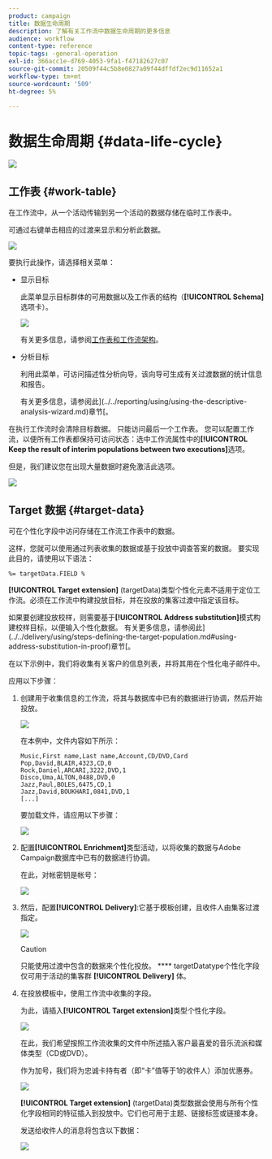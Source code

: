 ```yaml
---
product: campaign
title: 数据生命周期
description: 了解有关工作流中数据生命周期的更多信息
audience: workflow
content-type: reference
topic-tags: -general-operation
exl-id: 366acc1e-d769-4053-9fa1-f47182627c07
source-git-commit: 20509f44c5b8e0827a09f44dffdf2ec9d11652a1
workflow-type: tm+mt
source-wordcount: '509'
ht-degree: 5%

---
```


# 数据生命周期 {#data-life-cycle}

![](../../assets/common.svg)

## 工作表 {#work-table}

在工作流中，从一个活动传输到另一个活动的数据存储在临时工作表中。

可通过右键单击相应的过渡来显示和分析此数据。

![](assets/wf-right-click-analyze.png)

要执行此操作，请选择相关菜单：

* 显示目标

   此菜单显示目标群体的可用数据以及工作表的结构（**[!UICONTROL Schema]**&#x200B;选项卡）。

   ![](assets/wf-right-click-display.png)

   有关更多信息，请参阅[工作表和工作流架构](monitoring-workflow-execution.md#worktables-and-workflow-schema)。

* 分析目标

   利用此菜单，可访问描述性分析向导，该向导可生成有关过渡数据的统计信息和报告。

   有关更多信息，请参阅此](../../reporting/using/using-the-descriptive-analysis-wizard.md)章节[。

在执行工作流时会清除目标数据。 只能访问最后一个工作表。 您可以配置工作流，以便所有工作表都保持可访问状态：选中工作流属性中的&#x200B;**[!UICONTROL Keep the result of interim populations between two executions]**&#x200B;选项。

但是，我们建议您在出现大量数据时避免激活此选项。

![](assets/wf-purge-data-option.png)

## Target 数据 {#target-data}

可在个性化字段中访问存储在工作流工作表中的数据。

这样，您就可以使用通过列表收集的数据或基于投放中调查答案的数据。 要实现此目的，请使用以下语法：

```
%= targetData.FIELD %
```

**[!UICONTROL Target extension]** (targetData)类型个性化元素不适用于定位工作流。必须在工作流中构建投放目标，并在投放的集客过渡中指定该目标。

如果要创建投放校样，则需要基于&#x200B;**[!UICONTROL Address substitution]**&#x200B;模式构建校样目标，以便输入个性化数据。 有关更多信息，请参阅此](../../delivery/using/steps-defining-the-target-population.md#using-address-substitution-in-proof)章节[。

在以下示例中，我们将收集有关客户的信息列表，并将其用在个性化电子邮件中。

应用以下步骤：

1. 创建用于收集信息的工作流，将其与数据库中已有的数据进行协调，然后开始投放。

   ![](assets/wf-targetdata-sample-1.png)

   在本例中，文件内容如下所示：

   ```
   Music,First name,Last name,Account,CD/DVD,Card
   Pop,David,BLAIR,4323,CD,0
   Rock,Daniel,ARCARI,3222,DVD,1
   Disco,Uma,ALTON,0488,DVD,0
   Jazz,Paul,BOLES,6475,CD,1
   Jazz,David,BOUKHARI,0841,DVD,1
   [...]
   ```

   要加载文件，请应用以下步骤：

   ![](assets/wf-targetdata-sample-2.png)

1. 配置&#x200B;**[!UICONTROL Enrichment]**&#x200B;类型活动，以将收集的数据与Adobe Campaign数据库中已有的数据进行协调。

   在此，对帐密钥是帐号：

   ![](assets/wf-targetdata-sample-3.png)

1. 然后，配置&#x200B;**[!UICONTROL Delivery]**:它基于模板创建，且收件人由集客过渡指定。

   ![](assets/wf-targetdata-sample-4.png)

   >[!CAUTION]
   >
   >只能使用过渡中包含的数据来个性化投放。 **** targetDatatype个性化字段仅可用于活动的集客群 **[!UICONTROL Delivery]** 体。

1. 在投放模板中，使用工作流中收集的字段。

   为此，请插入&#x200B;**[!UICONTROL Target extension]**&#x200B;类型个性化字段。

   ![](assets/wf-targetdata-sample-5.png)

   在此，我们希望按照工作流收集的文件中所述插入客户最喜爱的音乐流派和媒体类型（CD或DVD）。

   作为加号，我们将为忠诚卡持有者（即“卡”值等于1的收件人）添加优惠券。

   ![](assets/wf-targetdata-sample-6.png)

   **[!UICONTROL Target extension]** (targetData)类型数据会使用与所有个性化字段相同的特征插入到投放中。它们也可用于主题、链接标签或链接本身。

   发送给收件人的消息将包含以下数据：

   ![](assets/wf-targetdata-sample-7.png)

